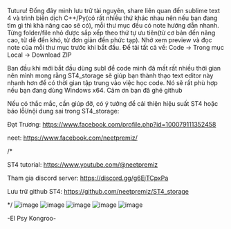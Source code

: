 Tuturu! Đống đây mình lưu trữ tài nguyên, share liên quan đến sublime text 4 và trình biên dịch C++/Py(có rất nhiều thứ khác nhau nên nếu bạn đang tìm gì thì khả năng cao sẽ có), mỗi thư mục đều có note hướng dẫn nhanh. Từng folder/file nhỏ được sắp xếp theo thứ tự ưu tiên(từ cơ bản đến nâng cao, từ dễ đến khó, từ đơn giản đến phức tạp). Nhớ xem preview và đọc note của mỗi thư mục trước khi bắt đầu. Để tải tất cả về: Code -> Trong mục Local -> Download ZIP


Ban đầu khi mới bắt đầu dùng subl để code mình đã mất rất nhiều thời gian nên mình mong rằng ST4_storage sẽ giúp bạn thành thạo text editor này nhanh hơn để có thời gian tập trung vào việc học code. Nó sẽ rất phù hợp nếu bạn đang dùng Windows x64. Cảm ơn bạn đã ghé github


Nếu có thắc mắc, cần giúp đỡ, có ý tưởng để cải thiện hiệu suất ST4 hoặc báo lỗi/nội dung sai trong ST4_storage: 

Đạt Trương: https://www.facebook.com/profile.php?id=100079111352458

neet: https://www.facebook.com/neetpremiz/

    
/*


ST4 tutorial: https://www.youtube.com/@neetpremiz


Tham gia discord server: https://discord.gg/g6EjTCpxPa


Lưu trữ github ST4: https://github.com/neetpremiz/ST4_storage


*/
![image](https://github.com/neetpremiz/ST4_storage/assets/116280555/45dd86fa-4700-4b7f-8f4d-e0e1a8082f20)
![image](https://github.com/neetpremiz/ST4_storage/assets/116280555/2e5b1a37-3a6a-41ec-accc-07af01ae1556)
![image](https://github.com/neetpremiz/ST4_storage/assets/116280555/14d52b56-7e30-4219-9802-3746dadb0508)
![image](https://github.com/neetpremiz/ST4_storage/assets/116280555/b22ddfb7-17a8-4a9b-8ab3-67937937509a)
![image](https://github.com/neetpremiz/ST4_storage/assets/116280555/6d47bf1c-0ee2-47e8-9523-f4fa6e42a787)

-El Psy Kongroo-
